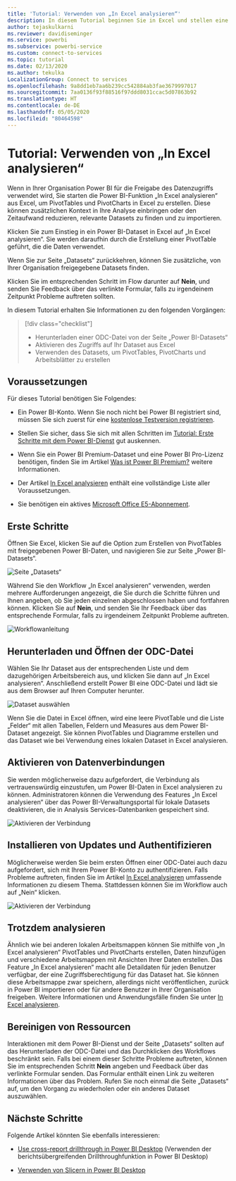 ```yaml
---
title: 'Tutorial: Verwenden von „In Excel analysieren“'
description: In diesem Tutorial beginnen Sie in Excel und stellen eine Verbindung zu der Seite „Power BI-Datasets“ her, um Datasets in Excel zu importieren.
author: tejaskulkarni
ms.reviewer: davidiseminger
ms.service: powerbi
ms.subservice: powerbi-service
ms.custom: connect-to-services
ms.topic: tutorial
ms.date: 02/13/2020
ms.author: tekulka
LocalizationGroup: Connect to services
ms.openlocfilehash: 9a8dd1eb7aa6b239cc542884ab3fae3679997017
ms.sourcegitcommit: 7aa0136f93f88516f97ddd8031ccac5d07863b92
ms.translationtype: HT
ms.contentlocale: de-DE
ms.lasthandoff: 05/05/2020
ms.locfileid: "80464598"
---
```

# <a name="tutorial-use-power-bi-analyze-in-excel-starting-in-excel"></a>Tutorial: Verwenden von „In Excel analysieren“

Wenn in Ihrer Organisation Power BI für die Freigabe des Datenzugriffs verwendet wird, Sie starten die Power BI-Funktion „In Excel analysieren“ aus Excel, um PivotTables und PivotCharts in Excel zu erstellen. Diese können zusätzlichen Kontext in Ihre Analyse einbringen oder den Zeitaufwand reduzieren, relevante Datasets zu finden und zu importieren.

Klicken Sie zum Einstieg in ein Power BI-Dataset in Excel auf „In Excel analysieren“. Sie werden daraufhin durch die Erstellung einer PivotTable geführt, die die Daten verwendet.  

Wenn Sie zur Seite „Datasets“ zurückkehren, können Sie zusätzliche, von Ihrer Organisation freigegebene Datasets finden.

Klicken Sie im entsprechenden Schritt im Flow darunter auf **Nein**, und senden Sie Feedback über das verlinkte Formular, falls zu irgendeinem Zeitpunkt Probleme auftreten sollten.  

In diesem Tutorial erhalten Sie Informationen zu den folgenden Vorgängen:

> [!div class="checklist"]
> * Herunterladen einer ODC-Datei von der Seite „Power BI-Datasets“
> * Aktivieren des Zugriffs auf Ihr Dataset aus Excel
> * Verwenden des Datasets, um PivotTables, PivotCharts und Arbeitsblätter zu erstellen

## <a name="prerequisites"></a>Voraussetzungen

Für dieses Tutorial benötigen Sie Folgendes:

* Ein Power BI-Konto. Wenn Sie noch nicht bei Power BI registriert sind, müssen Sie sich zuerst für eine [kostenlose Testversion registrieren](https://app.powerbi.com/signupredirect?pbi_source=web).

* Stellen Sie sicher, dass Sie sich mit allen Schritten im [Tutorial: Erste Schritte mit dem Power BI-Dienst](https://docs.microsoft.com/power-bi/service-get-started) gut auskennen.

* Wenn Sie ein Power BI Premium-Dataset und eine Power BI Pro-Lizenz benötigen, finden Sie im Artikel [Was ist Power BI Premium?](https://docs.microsoft.com/power-bi/service-premium-what-is) weitere Informationen.

* Der Artikel [In Excel analysieren](https://docs.microsoft.com/power-bi/service-analyze-in-excel#requirements) enthält eine vollständige Liste aller Voraussetzungen.

* Sie benötigen ein aktives [Microsoft Office E5-Abonnement](https://www.microsoft.com/microsoft-365/business/office-365-enterprise-e5-business-software?activetab=pivot%3aoverviewtab).

## <a name="get-started"></a>Erste Schritte

Öffnen Sie Excel, klicken Sie auf die Option zum Erstellen von PivotTables mit freigegebenen Power BI-Daten, und navigieren Sie zur Seite „Power BI-Datasets“.

![Seite „Datasets“](media/service-tutorial-analyze-in-excel/tutorial-analyze-in-excel-01.png)

Während Sie den Workflow „In Excel analysieren“ verwenden, werden mehrere Aufforderungen angezeigt, die Sie durch die Schritte führen und Ihnen angeben, ob Sie jeden einzelnen abgeschlossen haben und fortfahren können. Klicken Sie auf **Nein**, und senden Sie Ihr Feedback über das entsprechende Formular, falls zu irgendeinem Zeitpunkt Probleme auftreten.

![Workflowanleitung](media/service-tutorial-analyze-in-excel/tutorial-analyze-in-excel-02.png)

## <a name="download-and-open-the-odc-file"></a>Herunterladen und Öffnen der ODC-Datei

Wählen Sie Ihr Dataset aus der entsprechenden Liste und dem dazugehörigen Arbeitsbereich aus, und klicken Sie dann auf „In Excel analysieren“. Anschließend erstellt Power BI eine ODC-Datei und lädt sie aus dem Browser auf Ihren Computer herunter.

![Dataset auswählen](media/service-tutorial-analyze-in-excel/tutorial-analyze-in-excel-03.png)

Wenn Sie die Datei in Excel öffnen, wird eine leere PivotTable und die Liste „Felder“ mit allen Tabellen, Feldern und Measures aus dem Power BI-Dataset angezeigt. Sie können PivotTables und Diagramme erstellen und das Dataset wie bei Verwendung eines lokalen Dataset in Excel analysieren.

## <a name="enable-data-connections"></a>Aktivieren von Datenverbindungen

Sie werden möglicherweise dazu aufgefordert, die Verbindung als vertrauenswürdig einzustufen, um Power BI-Daten in Excel analysieren zu können. Administratoren können die Verwendung des Features „In Excel analysieren“ über das Power BI-Verwaltungsportal für lokale Datasets deaktivieren, die in Analysis Services-Datenbanken gespeichert sind.

![Aktivieren der Verbindung](media/service-tutorial-analyze-in-excel/tutorial-analyze-in-excel-04.png)

## <a name="install-updates-and-authenticate"></a>Installieren von Updates und Authentifizieren

Möglicherweise werden Sie beim ersten Öffnen einer ODC-Datei auch dazu aufgefordert, sich mit Ihrem Power BI-Konto zu authentifizieren.  Falls Probleme auftreten, finden Sie im Artikel [In Excel analysieren](https://docs.microsoft.com/power-bi/service-analyze-in-excel#sign-in-to-power-bi ) umfassende Informationen zu diesem Thema. Stattdessen können Sie im Workflow auch auf „Nein“ klicken.

![Aktivieren der Verbindung](media/service-tutorial-analyze-in-excel/tutorial-analyze-in-excel-05.png)

## <a name="analyze-away"></a>Trotzdem analysieren

Ähnlich wie bei anderen lokalen Arbeitsmappen können Sie mithilfe von „In Excel analysieren“ PivotTables und PivotCharts erstellen, Daten hinzufügen und verschiedene Arbeitsmappen mit Ansichten Ihrer Daten erstellen. Das Feature „In Excel analysieren“ macht alle Detaildaten für jeden Benutzer verfügbar, der eine Zugriffsberechtigung für das Dataset hat. Sie können diese Arbeitsmappe zwar speichern, allerdings nicht veröffentlichen, zurück in Power BI importieren oder für andere Benutzer in Ihrer Organisation freigeben. Weitere Informationen und Anwendungsfälle finden Sie unter [In Excel analysieren](https://docs.microsoft.com/power-bi/service-analyze-in-excel#analyze-away).

## <a name="clean-up-resources"></a>Bereinigen von Ressourcen

Interaktionen mit dem Power BI-Dienst und der Seite „Datasets“ sollten auf das Herunterladen der ODC-Datei und das Durchklicken des Workflows beschränkt sein. Falls bei einem dieser Schritte Probleme auftreten, können Sie im entsprechenden Schritt **Nein** angeben und Feedback über das verlinkte Formular senden. Das Formular enthält einen Link zu weiteren Informationen über das Problem. Rufen Sie noch einmal die Seite „Datasets“ auf, um den Vorgang zu wiederholen oder ein anderes Dataset auszuwählen.

## <a name="next-steps"></a>Nächste Schritte

Folgende Artikel könnten Sie ebenfalls interessieren:

* [Use cross-report drillthrough in Power BI Desktop](https://docs.microsoft.com/power-bi/desktop-cross-report-drill-through) (Verwenden der berichtsübergreifenden Drillthroughfunktion in Power BI Desktop)

* [Verwenden von Slicern in Power BI Desktop](https://docs.microsoft.com/power-bi/visuals/power-bi-visualization-slicers)

